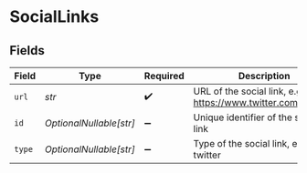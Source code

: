 # SocialLinks


## Fields

| Field                                                        | Type                                                         | Required                                                     | Description                                                  | Example                                                      |
| ------------------------------------------------------------ | ------------------------------------------------------------ | ------------------------------------------------------------ | ------------------------------------------------------------ | ------------------------------------------------------------ |
| `url`                                                        | *str*                                                        | :heavy_check_mark:                                           | URL of the social link, e.g. https://www.twitter.com/apideck | https://www.twitter.com/apideck                              |
| `id`                                                         | *OptionalNullable[str]*                                      | :heavy_minus_sign:                                           | Unique identifier of the social link                         | 12345                                                        |
| `type`                                                       | *OptionalNullable[str]*                                      | :heavy_minus_sign:                                           | Type of the social link, e.g. twitter                        | twitter                                                      |